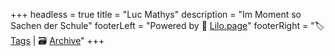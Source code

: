 +++
headless = true
title = "Luc Mathys"
description = "Im Moment so Sachen der Schule"
footerLeft = "Powered by 💜 [Lilo.page](https://www.lilo.page)"
footerRight = "🏷️ [Tags](/tags/) | 🗃️ [Archive](/posts/)"
+++
